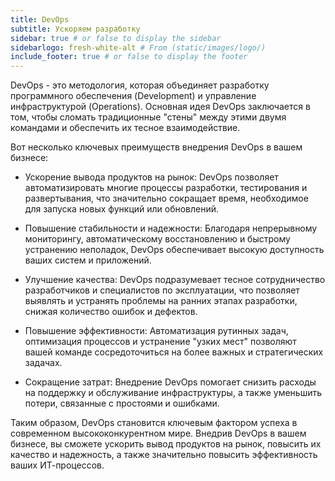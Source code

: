 ```yaml
---
title: DevOps
subtitle: Ускоряем разработку
sidebar: true # or false to display the sidebar
sidebarlogo: fresh-white-alt # From (static/images/logo/)
include_footer: true # or false to display the footer
---
```

DevOps - это методология, которая объединяет разработку программного обеспечения (Development) и управление инфраструктурой (Operations). Основная идея DevOps заключается в том, чтобы сломать традиционные "стены" между этими двумя командами и обеспечить их тесное взаимодействие.

Вот несколько ключевых преимуществ внедрения DevOps в вашем бизнесе:
- Ускорение вывода продуктов на рынок: DevOps позволяет автоматизировать многие процессы разработки, тестирования и развертывания, что значительно сокращает время, необходимое для запуска новых функций или обновлений.

- Повышение стабильности и надежности: Благодаря непрерывному мониторингу, автоматическому восстановлению и быстрому устранению неполадок, DevOps обеспечивает высокую доступность ваших систем и приложений.

- Улучшение качества: DevOps подразумевает тесное сотрудничество разработчиков и специалистов по эксплуатации, что позволяет выявлять и устранять проблемы на ранних этапах разработки, снижая количество ошибок и дефектов.

- Повышение эффективности: Автоматизация рутинных задач, оптимизация процессов и устранение "узких мест" позволяют вашей команде сосредоточиться на более важных и стратегических задачах.

- Сокращение затрат: Внедрение DevOps помогает снизить расходы на поддержку и обслуживание инфраструктуры, а также уменьшить потери, связанные с простоями и ошибками.

Таким образом, DevOps становится ключевым фактором успеха в современном высококонкурентном мире. Внедрив DevOps в вашем бизнесе, вы сможете ускорить вывод продуктов на рынок, повысить их качество и надежность, а также значительно повысить эффективность ваших ИТ-процессов.